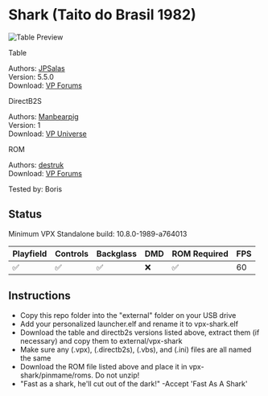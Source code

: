 # Shark (Taito do Brasil 1982)

![Table Preview](../../vpx-shark.jpg)

Table

Authors: [JPSalas](https://www.vpforums.org/index.php?showuser=277)  
Version: 5.5.0  
Download: [VP Forums](https://www.vpforums.org/index.php?app=downloads&showfile=13164)

DirectB2S

Authors: [Manbearpig](https://vpuniverse.com/profile/32743-manbearpig/)  
Version: 1  
Download: [VP Universe](https://vpuniverse.com/files/file/12178-shark-taito-1982-b2s-full-dmd/)

ROM

Authors: [destruk](https://www.vpforums.org/index.php?showuser=5)  
Download: [VP Forums](https://www.vpforums.org/index.php?app=downloads&showfile=572)

Tested by: Boris

## Status 

Minimum VPX Standalone build: 10.8.0-1989-a764013

| Playfield | Controls | Backglass | DMD | ROM Required | FPS | 
|-----------|----------|-----------|-----|--------------|-----|
| :white_check_mark: | :white_check_mark: | :white_check_mark: | :x: | :white_check_mark: | 60 |

## Instructions

- Copy this repo folder into the "external" folder on your USB drive
- Add your personalized launcher.elf and rename it to vpx-shark.elf
- Download the table and directb2s versions listed above, extract them (if necessary) and copy them to external/vpx-shark
- Make sure any (.vpx), (.directb2s), (.vbs), and (.ini) files are all named the same
- Download the ROM file listed above and place it in vpx-shark/pinmame/roms. Do not unzip! 
- "Fast as a shark, he'll cut out of the dark!" -Accept 'Fast As A Shark'
